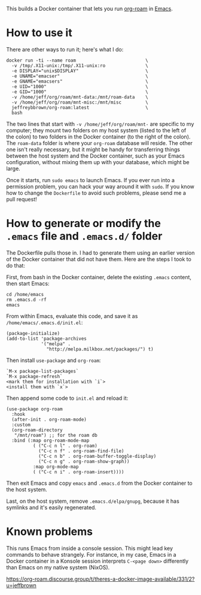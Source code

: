 This builds a Docker container that lets you run [org-roam](https://org-roam.readthedocs.io/) in [Emacs](https://www.gnu.org/software/emacs/).

# How to use it

There are other ways to run it; here's what I do:
```
docker run -ti --name roam							\
  -v /tmp/.X11-unix:/tmp/.X11-unix:ro				\
  -e DISPLAY="unix$DISPLAY"							\
  -e UNAME="emacser"								\
  -e GNAME="emacsers"								\
  -e UID="1000"										\
  -e GID="1000"										\
  -v /home/jeff/org/roam/mnt-data:/mnt/roam-data	\
  -v /home/jeff/org/roam/mnt-misc:/mnt/misc			\
  jeffreybbrown/org-roam:latest						\
  bash
```

The two lines that start with `-v /home/jeff/org/roam/mnt-` are specific to my computer; they mount two folders on my host system (listed to the left of the colon) to two folders in the Docker container (to the right of the colon). The `roam-data` folder is where your `org-roam` database will reside. The other one isn't really necessary, but it might be handy for transferring things between the host system and the Docker container, such as your Emacs configuration, without mixing them up with your database, which might be large.

Once it starts, run `sudo emacs` to launch Emacs. If you ever run into a permission problem, you can hack your way around it with `sudo`. If you know how to change the `Dockerfile` to avoid such problems, please send me a pull request!


# How to generate or modify the `.emacs` file and `.emacs.d/` folder

The Dockerfile pulls those in. I had to generate them using an earlier version of the Docker container that did not have them. Here are the steps I took to do that:

First, from bash in the Docker container, delete the existing `.emacs` content, then start Emacs:

```
cd /home/emacs
rm .emacs.d -rf
emacs
```

From within Emacs, evaluate this code, and save it as `/home/emacs/.emacs.d/init.el`:

```
(package-initialize)
(add-to-list 'package-archives
             '("melpa" .
               "http://melpa.milkbox.net/packages/") t)
```

Then install `use-package` and `org-roam`:
```
`M-x package-list-packages`
`M-x package-refresh`
<mark them for installation with `i`>
<install them with `x`>
```

Then append some code to `init.el` and reload it:
```
(use-package org-roam
  :hook
  (after-init . org-roam-mode)
  :custom
  (org-roam-directory
   "/mnt/roam") ;; for the roam db
  :bind (:map org-roam-mode-map
          ( ("C-c n l" . org-roam)
            ("C-c n f" . org-roam-find-file)
            ("C-c n b" . org-roam-buffer-toggle-display)
            ("C-c n g" . org-roam-show-graph))
          :map org-mode-map
          ( ("C-c n i" . org-roam-insert))))
```

Then exit Emacs and copy `emacs` and `.emacs.d` from the Docker container to the host system.

Last, on the host system, remove `.emacs.d/elpa/gnupg`, because it has symlinks and it's easily regenerated.

# Known problems

This runs Emacs from inside a console session. This might lead key commands to behave strangely. For instance, in my case, Emacs in a Docker container in a Konsole session interprets `C-<page down>` differently than Emacs on my native system (NixOS).

https://org-roam.discourse.group/t/theres-a-docker-image-available/331/2?u=jeffbrown
